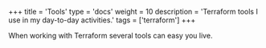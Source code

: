 +++
title = 'Tools'
type = 'docs'
weight = 10
description = 'Terraform tools I use in my day-to-day activities.'
tags = ['terraform']
+++

When working with Terraform several tools can easy you live.
